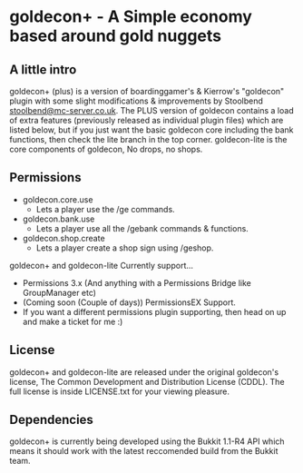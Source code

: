 # goldecon+ - A Simple economy based around gold nuggets

## A little intro
goldecon+ (plus) is a version of boardinggamer's & Kierrow's "goldecon" plugin with
some slight modifications & improvements by Stoolbend <stoolbend@mc-server.co.uk>.
The PLUS version of goldecon contains a load of extra features (previously released
as individual plugin files) which are listed below, but if you just want the basic
goldecon core including the bank functions, then check the lite branch in the top
corner. goldecon-lite is the core components of goldecon, No drops, no shops.


## Permissions
 * goldecon.core.use
   - Lets a player use the /ge commands.
 * goldecon.bank.use
   - Lets a player use all the /gebank commands & functions.
 * goldecon.shop.create
   - Lets a player create a shop sign using /geshop.

goldecon+ and goldecon-lite Currently support...
 - Permissions 3.x (And anything with a Permissions Bridge like GroupManager etc)
 - (Coming soon (Couple of days)) PermissionsEX Support.
 - If you want a different permissions plugin supporting, then head on up and make a ticket for me :)

 
## License
goldecon+ and goldecon-lite are released under the original goldecon's license,
The Common Development and Distribution License (CDDL).
The full license is inside LICENSE.txt for your viewing pleasure.


## Dependencies
goldecon+ is currently being developed using the Bukkit 1.1-R4 API which means it should work with
the latest reccomended build from the Bukkit team.

